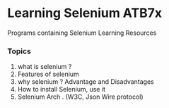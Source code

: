 # Learning Selenium ATB7x

Programs containing Selenium Learning Resources

### Topics

1. what is selenium ?
2. Features of selenium
3. why selenium ? Advantage and Disadvantages
4. How to install Selenium, use it
5. Selenium Arch . (W3C, Json Wire protocol)


